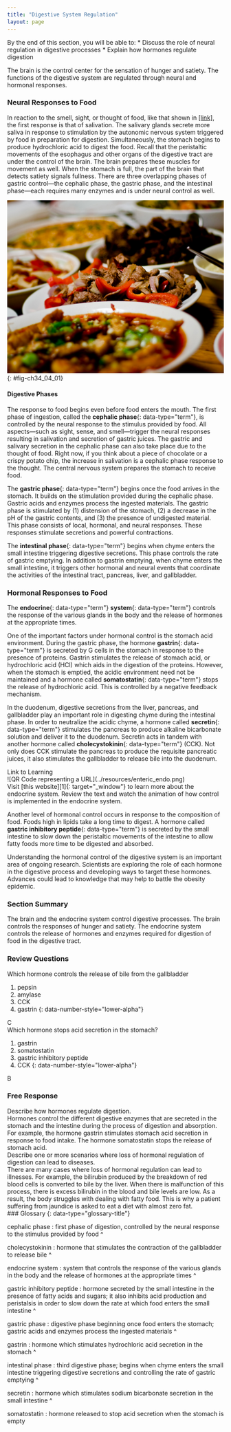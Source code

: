 ```yaml
---
title: "Digestive System Regulation"
layout: page
---
```



<div data-type="abstract" markdown="1">
By the end of this section, you will be able to:
* Discuss the role of neural regulation in digestive processes
* Explain how hormones regulate digestion

</div>

The brain is the control center for the sensation of hunger and satiety. The functions of the digestive system are regulated through neural and hormonal responses.

### Neural Responses to Food

In reaction to the smell, sight, or thought of food, like that shown in [\[link\]](#fig-ch34_04_01), the first response is that of salivation. The salivary glands secrete more saliva in response to stimulation by the autonomic nervous system triggered by food in preparation for digestion. Simultaneously, the stomach begins to produce hydrochloric acid to digest the food. Recall that the peristaltic movements of the esophagus and other organs of the digestive tract are under the control of the brain. The brain prepares these muscles for movement as well. When the stomach is full, the part of the brain that detects satiety signals fullness. There are three overlapping phases of gastric control—the cephalic phase, the gastric phase, and the intestinal phase—each requires many enzymes and is under neural control as well.

![Photo shows plates of food on a dinner table.](../resources/Figure_34_04_01.jpg "Seeing a plate of food triggers the secretion of saliva in the mouth and the production of HCL in the stomach. (credit: Kelly Bailey)"){: #fig-ch34_04_01}

#### Digestive Phases

The response to food begins even before food enters the mouth. The first phase of ingestion, called the **cephalic phase**{: data-type="term"}, is controlled by the neural response to the stimulus provided by food. All aspects—such as sight, sense, and smell—trigger the neural responses resulting in salivation and secretion of gastric juices. The gastric and salivary secretion in the cephalic phase can also take place due to the thought of food. Right now, if you think about a piece of chocolate or a crispy potato chip, the increase in salivation is a cephalic phase response to the thought. The central nervous system prepares the stomach to receive food.

The **gastric phase**{: data-type="term"} begins once the food arrives in the stomach. It builds on the stimulation provided during the cephalic phase. Gastric acids and enzymes process the ingested materials. The gastric phase is stimulated by (1) distension of the stomach, (2) a decrease in the pH of the gastric contents, and (3) the presence of undigested material. This phase consists of local, hormonal, and neural responses. These responses stimulate secretions and powerful contractions.

The **intestinal phase**{: data-type="term"} begins when chyme enters the small intestine triggering digestive secretions. This phase controls the rate of gastric emptying. In addition to gastrin emptying, when chyme enters the small intestine, it triggers other hormonal and neural events that coordinate the activities of the intestinal tract, pancreas, liver, and gallbladder.

### Hormonal Responses to Food

The **endocrine**{: data-type="term"} **system**{: data-type="term"} controls the response of the various glands in the body and the release of hormones at the appropriate times.

One of the important factors under hormonal control is the stomach acid environment. During the gastric phase, the hormone **gastrin**{: data-type="term"} is secreted by G cells in the stomach in response to the presence of proteins. Gastrin stimulates the release of stomach acid, or hydrochloric acid (HCl) which aids in the digestion of the proteins. However, when the stomach is emptied, the acidic environment need not be maintained and a hormone called **somatostatin**{: data-type="term"} stops the release of hydrochloric acid. This is controlled by a negative feedback mechanism.

In the duodenum, digestive secretions from the liver, pancreas, and gallbladder play an important role in digesting chyme during the intestinal phase. In order to neutralize the acidic chyme, a hormone called **secretin**{: data-type="term"} stimulates the pancreas to produce alkaline bicarbonate solution and deliver it to the duodenum. Secretin acts in tandem with another hormone called **cholecystokinin**{: data-type="term"} (CCK). Not only does CCK stimulate the pancreas to produce the requisite pancreatic juices, it also stimulates the gallbladder to release bile into the duodenum.

<div data-type="note" data-has-label="true" class="interactive" data-label="" markdown="1">
<div data-type="title">
Link to Learning
</div>
<div data-type="media" data-alt="QR Code representing a URL">
![QR Code representing a URL](../resources/enteric_endo.png)
</div>
Visit [this website][1]{: target="_window"} to learn more about the endocrine system. Review the text and watch the animation of how control is implemented in the endocrine system.

</div>

Another level of hormonal control occurs in response to the composition of food. Foods high in lipids take a long time to digest. A hormone called **gastric inhibitory peptide**{: data-type="term"} is secreted by the small intestine to slow down the peristaltic movements of the intestine to allow fatty foods more time to be digested and absorbed.

Understanding the hormonal control of the digestive system is an important area of ongoing research. Scientists are exploring the role of each hormone in the digestive process and developing ways to target these hormones. Advances could lead to knowledge that may help to battle the obesity epidemic.

### Section Summary

The brain and the endocrine system control digestive processes. The brain controls the responses of hunger and satiety. The endocrine system controls the release of hormones and enzymes required for digestion of food in the digestive tract.

### Review Questions

<div data-type="exercise">
<div data-type="problem" markdown="1">
Which hormone controls the release of bile from the gallbladder

1.  pepsin
2.  amylase
3.  CCK
4.  gastrin
{: data-number-style="lower-alpha"}

</div>
<div data-type="solution" markdown="1">
C

</div>
</div>

<div data-type="exercise">
<div data-type="problem" markdown="1">
Which hormone stops acid secretion in the stomach?

1.  gastrin
2.  somatostatin
3.  gastric inhibitory peptide
4.  CCK
{: data-number-style="lower-alpha"}

</div>
<div data-type="solution" markdown="1">
B

</div>
</div>

### Free Response

<div data-type="exercise">
<div data-type="problem" markdown="1">
Describe how hormones regulate digestion.

</div>
<div data-type="solution" markdown="1">
Hormones control the different digestive enzymes that are secreted in the stomach and the intestine during the process of digestion and absorption. For example, the hormone gastrin stimulates stomach acid secretion in response to food intake. The hormone somatostatin stops the release of stomach acid.

</div>
</div>

<div data-type="exercise">
<div data-type="problem" markdown="1">
Describe one or more scenarios where loss of hormonal regulation of digestion can lead to diseases.

</div>
<div data-type="solution" markdown="1">
There are many cases where loss of hormonal regulation can lead to illnesses. For example, the bilirubin produced by the breakdown of red blood cells is converted to bile by the liver. When there is malfunction of this process, there is excess bilirubin in the blood and bile levels are low. As a result, the body struggles with dealing with fatty food. This is why a patient suffering from jaundice is asked to eat a diet with almost zero fat.

</div>
</div>

<div data-type="glossary" markdown="1">
### Glossary
{: data-type="glossary-title"}

cephalic phase
: first phase of digestion, controlled by the neural response to the stimulus provided by food
^

cholecystokinin
: hormone that stimulates the contraction of the gallbladder to release bile
^

endocrine system
: system that controls the response of the various glands in the body and the release of hormones at the appropriate times
^

gastric inhibitory peptide
: hormone secreted by the small intestine in the presence of fatty acids and sugars; it also inhibits acid production and peristalsis in order to slow down the rate at which food enters the small intestine
^

gastric phase
: digestive phase beginning once food enters the stomach; gastric acids and enzymes process the ingested materials
^

gastrin
: hormone which stimulates hydrochloric acid secretion in the stomach
^

intestinal phase
: third digestive phase; begins when chyme enters the small intestine triggering digestive secretions and controlling the rate of gastric emptying
^

secretin
: hormone which stimulates sodium bicarbonate secretion in the small intestine
^

somatostatin
: hormone released to stop acid secretion when the stomach is empty

</div>



[1]: http://openstaxcollege.org/l/enteric_endo
